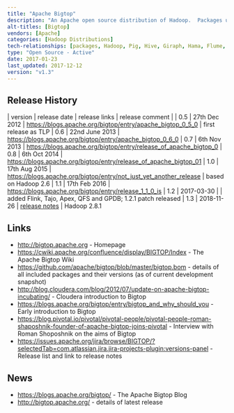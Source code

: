 ```yaml
---
title: "Apache Bigtop"
description: "An Apache open source distribution of Hadoop.  Packages up a number of Apache Hadoop components, certifies their interoperability using an automated integration test suite, and packages them up as RPMs/DEBs packages for most flavours of Linux. Also includes virtual machine images and vagrant, docker and puppet recipes for deploying and working with Hadoop.  Does not patch projects for distribution, but requires any fixes to be made upstream. An Apache Open Source project, started by Cloudera, donated to the Apache foundation in June 2011, graduating in September 2012, with a 1.0 release in August 2015 based on Hadoop 2.6.  Since donating the project, Cloudera have backed away from it, with the project lead moving to Pivotal in December 2013.  Now has a broad range of contributors, however usage by the major distributors is not clear."
alt-titles: [Bigtop]
vendors: [Apache]
categories: [Hadoop Distributions]
tech-relationships: [packages, Hadoop, Pig, Hive, Giraph, Hama, Flume, Spark, Sqoop, Crunch, Solr, HBase, Kafka, Zeppelin, Hue, Ignite, Tez, Oozie, DataFu, Phoenix, Alluxio, Kite, ZooKeeper, Mahout, Flink, Tajo, Apex, QFS, GPDB]
type: "Open Source - Active"
date: 2017-01-23
last_updated: 2017-12-12
version: "v1.3"
---
```

## Release History

| version | release date | release links | release comment |
| 0.5 | 27th Dec 2012 | <https://blogs.apache.org/bigtop/entry/apache_bigtop_0_5_0> | first release as TLP
| 0.6 | 22nd June 2013 | <https://blogs.apache.org/bigtop/entry/apache_bigtop_0_6_0>
| 0.7 | 6th Nov 2013 | <https://blogs.apache.org/bigtop/entry/release_of_apache_bigtop_0>
| 0.8 | 6th Oct 2014 | <https://blogs.apache.org/bigtop/entry/release_of_apache_bigtop_01>
| 1.0 | 17th Aug 2015 | <https://blogs.apache.org/bigtop/entry/not_just_yet_another_release> | based on Hadoop 2.6
| 1.1 | 17th Feb 2016 | <https://blogs.apache.org/bigtop/entry/release_1_1_0_is>
| 1.2 | 2017-03-30 | | added Flink, Tajo, Apex, QFS and GPDB; 1.2.1 patch released
| 1.3 | 2018-11-26 |  [release notes](https://bigtop.apache.org/release-notes.html) | Hadoop 2.8.1

## Links

* <http://bigtop.apache.org> - Homepage
* <https://cwiki.apache.org/confluence/display/BIGTOP/Index> - The Apache Bigtop Wiki
* <https://github.com/apache/bigtop/blob/master/bigtop.bom> - details of all included packages and their versions (as of current development snapshot)
* <http://blog.cloudera.com/blog/2012/07/update-on-apache-bigtop-incubating/> - Cloudera introduction to Bigtop
* <https://blogs.apache.org/bigtop/entry/bigtop_and_why_should_you> - Early introduction to Bigtop
* <https://blog.pivotal.io/pivotal/pivotal-people/pivotal-people-roman-shaposhnik-founder-of-apache-bigtop-joins-pivotal> - Interview with Roman Shoposhnik on the aims of Bigtop
* <https://issues.apache.org/jira/browse/BIGTOP/?selectedTab=com.atlassian.jira.jira-projects-plugin:versions-panel> - Release list and link to release notes

## News

* <https://blogs.apache.org/bigtop/> - The Apache Bigtop Blog
* <http://bigtop.apache.org/> - details of latest release